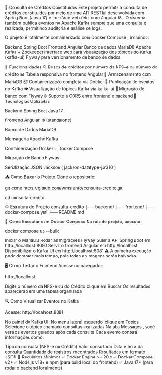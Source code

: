 🏦 Consulta de Créditos Constituídos
Este projeto permite a consulta de créditos constituídos por meio de uma API RESTful desenvolvida com Spring Boot (Java 17) e interface web feita com Angular 18 . 
O sistema também publica eventos no Apache Kafka sempre que uma consulta é realizada, permitindo auditoria e análise de logs.

O projeto é totalmente containerizado com Docker Compose , incluindo:

Backend Spring Boot
Frontend Angular
Banco de dados MariaDB
Apache Kafka + Zookeeper
Interface web para visualização dos tópicos do Kafka (kafka-ui)
Flyway para versionamento de banco de dados

🧩 Funcionalidades
🔍 Busca de créditos por número da NFS-e ou número do crédito
📊 Tabela responsiva no frontend Angular
💾 Armazenamento com MariaDB
📦 Containerização completa via Docker
📢 Publicação de eventos no Kafka
👁️ Visualização de tópicos Kafka via kafka-ui
🔄 Migração de banco com Flyway
🌐 Suporte a CORS entre frontend e backend
🚀 Tecnologias Utilizadas

Backend
Spring Boot Java 17

Frontend
Angular 18 (standalone)

Banco de Dados
MariaDB

Mensageria
Apache Kafka

Containerização
Docker + Docker Compose

Migração de Banco
Flyway

Serialização JSON
Jackson (
jackson-datatype-jsr310
)

📥 Como Baixar o Projeto
Clone o repositório:

git clone https://github.com/wmsisinfo/consulta-credito.git

cd consulta-credito


⚙️ Estrutura do Projeto
consulta-credito
├── backend/
├── frontend/
├── docker-compose.yml
└── README.md

🐳 Como Executar com Docker Compose
Na raiz do projeto, execute:

docker compose up --build

Iniciar o MariaDB
Rodar as migrações Flyway
Subir a API Spring Boot em http://localhost:8080
Servir o frontend Angular em http://localhost
Disponibilizar o Kafka UI em http://localhost:8081
⚠️ A primeira execução pode demorar mais tempo, pois todas as imagens serão baixadas. 

🖥️ Como Testar o Frontend
Acesse no navegador:

http://localhost

Digite o número da NFS-e ou do Crédito
Clique em Buscar
Os resultados aparecerão em uma tabela organizada

🔍 Como Visualizar Eventos no Kafka

Acesse:
http://localhost:8081

No painel do Kafka UI:
No menu lateral esquerdo, clique em Topics
Selecione o tópico chamado consultas-realizadas
Na aba Messages , você verá os eventos gerados após cada consulta
Cada evento conterá informações como:

Tipo da consulta (NFS-e ou Crédito)
Valor consultado
Data e hora da consulta
Quantidade de registros encontrados
Resultados em formato JSON
🧪 Requisitos Mínimos
✅ Docker Engine >= 20.x
✅ Docker Compose v2+
✅ Node.js v18+ e npm (para build local do frontend)
✅ Java 17+ (para rodar o backend localmente)
